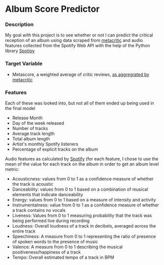 # Album Score Predictor

### Description

My goal with this project is to see whether or not I can predict the critical reception of an album using data scraped from [metacritic](https://www.metacritic.com) and audio features collected from the Spotify Web API with the help of the Python library [Spotipy](https://spotipy.readthedocs.io/en/2.16.0/)


### Target Variable

- Metascore, a weighted average of critic reviews, [as aggregrated by metacritic](https://www.metacritic.com/about-metascores)

### Features 
Each of these was looked into, but not all of them ended up being used in the final model

- Release Month 
- Day of the week released
- Number of tracks
- Average track length
- Total album length
- Artist's monthly Spotify listeners
- Percentage of explicit tracks on the album

Audio features as calculated by [Spotify](https://developer.spotify.com/documentation/web-api/reference/tracks/get-audio-features/) (for each feature, I chose to use the mean of the value for each track on the album in order to get an album level metric:

- Acousticness: values from 0 to 1 as a confidence measure of whether the track is acoustic
- Danceability: values from 0 to 1 based on a combination of musical elements that indicate danceability
- Energy: values from 0 to 1 based on a measure of intensity and activity
- Instrumentalness: value from 0 to 1 as a confidence measure of whether a track contains no vocals
- Liveness: Values from 0 to 1 measuring probability that the track was being performed live during recording
- Loudness: Overall loudness of a track in decibels, averaged across the entire track
- Speechiness: A measure from 0 to 1 representing the ratio of presence of spoken words to the presence of music
- Valence: A measure from 0 to 1 describing the musical positiveness/happiness of a track
- Tempo: Overall estimated tempo of a track in BPM

